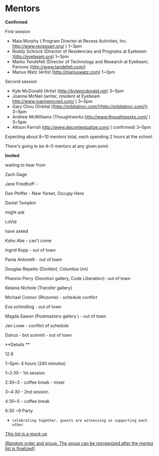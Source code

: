 # Mentors 

**Confirmed**

First session 

*   Maia Murphy ( Program Director at Recess Activities, Inc. [](http://www.recessart.org/)http://www.recessart.org/ ) 1~3pm 
*   Roddy Schrock (Director of Residencies and Programs at Eyebeam [](http://eyebeam.org))http://eyebeam.org) 1~3pm 
*   Marko Tendefelt (Director of Technology and Research at Eyebeam, Parsons  [](http://www.tandefelt.com/))http://www.tandefelt.com/)  
*   Marius Watz (Artist [](http://mariuswatz.com))http://mariuswatz.com) 1~3pm 

Second session 

*   Kyle McDonald (Artist [](http://kylemcdonald.net))http://kylemcdonald.net) 3~5pm 
*   Joanne McNeil (writer, resident at Eyebeam [](http://www.joannemcneil.com/)http://www.joannemcneil.com/ ) 3~5pm 
*   Gary Chou (Orbital [](http://orbitalnyc.com/))[http://orbitalnyc.com/](http://orbitalnyc.com/)) 3~5pm 
*   Andrew McWilliams (Thoughtworks [](http://www.thoughtworks.com/)http://www.thoughtworks.com/ ) 3~5pm 
*   Allison Parrish [](http://www.decontextualize.com/)http://www.decontextualize.com/ ( confirmed) 3~5pm 

Expecting about 8~10 mentors total, each spending 2 hours at the school.  

There's going to be 4~5 mentors at any given point.

**Invited**

waiting to hear from 

Zach Gage 

Jane Friedhoff - 

Dan Phiffer - New Yorker, Occupy Here  

Daniel Tempkin  

might ask

LoVid

have asked 

Kaho Abe - can't come 

Ingrid Kopp  - out of town 

Paola Antonelli - out of town 

Douglas Repetto (Dorkbot, Columbia Uni)

Pheonix Perry (Devotion gallery, Code Liberation)- out of town 

Kelanie Nichole (Transfer gallery)  

Michael Connor (Rhizome) - schedule conflict 

Eva schindling - out of town 

Magda Sawon (Postmasters gallery ) - out of town 

Jen Lowe - conflict of schedule 

Dairus - bot summit - out of town 

**Details **

12.9 

1~5pm: 4 hours (240 minutes)  

 1~2:30 - 1st session 

 2:30~3 - coffee break  - mixer

 3~4:30 - 2nd session

 4:30~5 - coffee break

 6:30 ~9 Party 

*     celebrating together. guests are witnessing us supporting each other

<u> This list is a mock up</u>

<u>(Random order and group. The group can be reorganized after the mentor list is finalized) </u>